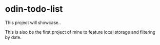 # odin-todo-list

This project will showcase..

This is also be the first project of mine to feature local storage and filtering by date. 